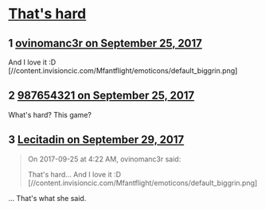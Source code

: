 # [That&#039;s hard](https://community.fantasyflightgames.com/topic/259330-thats-hard/)

## 1 [ovinomanc3r on September 25, 2017](https://community.fantasyflightgames.com/topic/259330-thats-hard/?do=findComment&comment=2996585)

And I love it :D [//content.invisioncic.com/Mfantflight/emoticons/default_biggrin.png]

## 2 [987654321 on September 25, 2017](https://community.fantasyflightgames.com/topic/259330-thats-hard/?do=findComment&comment=2997037)

What's hard? This game?

## 3 [Lecitadin on September 29, 2017](https://community.fantasyflightgames.com/topic/259330-thats-hard/?do=findComment&comment=3002472)

> On 2017-09-25 at 4:22 AM, ovinomanc3r said:
> 
> That's hard... And I love it :D [//content.invisioncic.com/Mfantflight/emoticons/default_biggrin.png]

... That's what she said.

